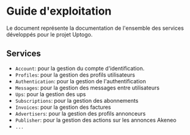 # Guide d'exploitation

Le document représente la documentation de l'ensemble des services développés pour le projet Uptogo.

## Services

* `Account`: pour la gestion du compte d'identification.
* `Profiles`: pour la gestion des profils utilisateurs
* `Authentication`: pour la gestion de l'authentification
* `Messages`: pour la gestion des messages entre utilisateurs
* `Ups`: pour la gestion des ups
* `Subscriptions`: pour la gestion des abonnements
* `Invoices`: pour la gestion des factures
* `Advertisers`: pour la gestion des profils annonceurs
* `Publisher`: pour la gestion des actions sur les annonces Akeneo
* `...`